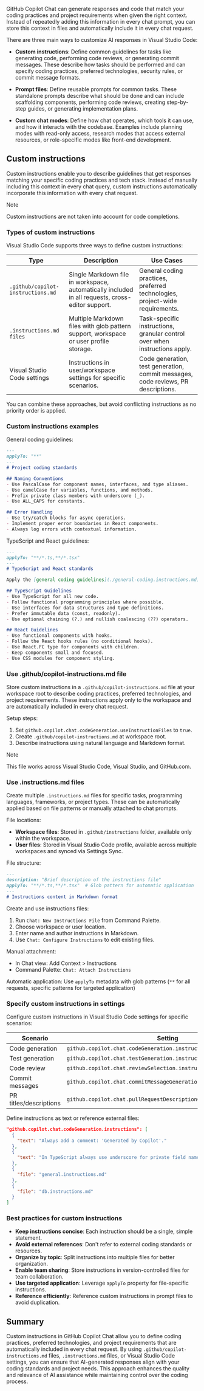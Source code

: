 GitHub Copilot Chat can generate responses and code that match your coding practices and project requirements when given the right context. Instead of repeatedly adding this information in every chat prompt, you can store this context in files and automatically include it in every chat request.

There are three main ways to customize AI responses in Visual Studio Code:

- **Custom instructions**: Define common guidelines for tasks like generating code, performing code reviews, or generating commit messages. These describe how tasks should be performed and can specify coding practices, preferred technologies, security rules, or commit message formats.

- **Prompt files**: Define reusable prompts for common tasks. These standalone prompts describe what should be done and can include scaffolding components, performing code reviews, creating step-by-step guides, or generating implementation plans.

- **Custom chat modes**: Define how chat operates, which tools it can use, and how it interacts with the codebase. Examples include planning modes with read-only access, research modes that access external resources, or role-specific modes like front-end development.

## Custom instructions

Custom instructions enable you to describe guidelines that get responses matching your specific coding practices and tech stack. Instead of manually including this context in every chat query, custom instructions automatically incorporate this information with every chat request.

> [!NOTE]
> Custom instructions are not taken into account for code completions.

### Types of custom instructions

Visual Studio Code supports three ways to define custom instructions:

| Type | Description | Use Cases |
|------|-------------|-----------|
| `.github/copilot-instructions.md` | Single Markdown file in workspace, automatically included in all requests, cross-editor support. | General coding practices, preferred technologies, project-wide requirements. |
| `.instructions.md files` | Multiple Markdown files with glob pattern support, workspace or user profile storage. | Task-specific instructions, granular control over when instructions apply. |
| Visual Studio Code settings | Instructions in user/workspace settings for specific scenarios. | Code generation, test generation, commit messages, code reviews, PR descriptions. |

You can combine these approaches, but avoid conflicting instructions as no priority order is applied.

### Custom instructions examples

General coding guidelines:

```md
---
applyTo: "**"
---
# Project coding standards

## Naming Conventions
- Use PascalCase for component names, interfaces, and type aliases.
- Use camelCase for variables, functions, and methods.
- Prefix private class members with underscore (_).
- Use ALL_CAPS for constants.

## Error Handling
- Use try/catch blocks for async operations.
- Implement proper error boundaries in React components.
- Always log errors with contextual information.
```

TypeScript and React guidelines:

```md
---
applyTo: "**/*.ts,**/*.tsx"
---
# TypeScript and React standards

Apply the [general coding guidelines](./general-coding.instructions.md) to all code.

## TypeScript Guidelines
- Use TypeScript for all new code.
- Follow functional programming principles where possible.
- Use interfaces for data structures and type definitions.
- Prefer immutable data (const, readonly).
- Use optional chaining (?.) and nullish coalescing (??) operators.

## React Guidelines
- Use functional components with hooks.
- Follow the React hooks rules (no conditional hooks).
- Use React.FC type for components with children.
- Keep components small and focused.
- Use CSS modules for component styling.
```

### Use .github/copilot-instructions.md file

Store custom instructions in a `.github/copilot-instructions.md` file at your workspace root to describe coding practices, preferred technologies, and project requirements. These instructions apply only to the workspace and are automatically included in every chat request.

Setup steps:

1. Set `github.copilot.chat.codeGeneration.useInstructionFiles` to `true`.
1. Create `.github/copilot-instructions.md` at workspace root.
1. Describe instructions using natural language and Markdown format.

> [!NOTE]
> This file works across Visual Studio Code, Visual Studio, and GitHub.com.

### Use .instructions.md files

Create multiple `.instructions.md` files for specific tasks, programming languages, frameworks, or project types. These can be automatically applied based on file patterns or manually attached to chat prompts.

File locations:

- **Workspace files**: Stored in `.github/instructions` folder, available only within the workspace.
- **User files**: Stored in Visual Studio Code profile, available across multiple workspaces and synced via Settings Sync.

File structure:

```md
---
description: "Brief description of the instructions file"
applyTo: "**/*.ts,**/*.tsx"  # Glob pattern for automatic application
---
# Instructions content in Markdown format
```

Create and use instructions files:

1. Run `Chat: New Instructions File` from Command Palette.
1. Choose workspace or user location.
1. Enter name and author instructions in Markdown.
1. Use `Chat: Configure Instructions` to edit existing files.

Manual attachment:

- In Chat view: Add Context > Instructions
- Command Palette: `Chat: Attach Instructions`

Automatic application: Use `applyTo` metadata with glob patterns (`**` for all requests, specific patterns for targeted application)

### Specify custom instructions in settings

Configure custom instructions in Visual Studio Code settings for specific scenarios:

| Scenario | Setting |
|----------|---------|
| Code generation | `github.copilot.chat.codeGeneration.instructions` |
| Test generation | `github.copilot.chat.testGeneration.instructions` |
| Code review | `github.copilot.chat.reviewSelection.instructions` |
| Commit messages | `github.copilot.chat.commitMessageGeneration.instructions` |
| PR titles/descriptions | `github.copilot.chat.pullRequestDescriptionGeneration.instructions` |

Define instructions as text or reference external files:

```json
"github.copilot.chat.codeGeneration.instructions": [
  {
    "text": "Always add a comment: 'Generated by Copilot'."
  },
  {
    "text": "In TypeScript always use underscore for private field names."
  },
  {
    "file": "general.instructions.md"
  },
  {
    "file": "db.instructions.md"
  }
]
```

### Best practices for custom instructions

- **Keep instructions concise**: Each instruction should be a single, simple statement.
- **Avoid external references**: Don't refer to external coding standards or resources.
- **Organize by topic**: Split instructions into multiple files for better organization.
- **Enable team sharing**: Store instructions in version-controlled files for team collaboration.
- **Use targeted application**: Leverage `applyTo` property for file-specific instructions.
- **Reference efficiently**: Reference custom instructions in prompt files to avoid duplication.

## Summary

Custom instructions in GitHub Copilot Chat allow you to define coding practices, preferred technologies, and project requirements that are automatically included in every chat request. By using `.github/copilot-instructions.md` files, `.instructions.md` files, or Visual Studio Code settings, you can ensure that AI-generated responses align with your coding standards and project needs. This approach enhances the quality and relevance of AI assistance while maintaining control over the coding process.
